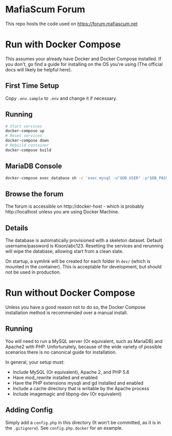# MafiaScum Forum
This repo hosts the code used on https://forum.mafiascum.net

# Run with Docker Compose
This assumes your already have Docker and Docker Compose installed. If you don't, go find a guide for installing on the OS you're using (The official docs will likely be helpful here).

## First Time Setup
Copy `.env.sample` to `.env` and change it if necessary.

## Running
```bash
# Start services
docker-compose up
# Reset services
docker-compose down
# Rebuild container
docker-compose build
```

## MariaDB Console
```bash
docker-compose exec database sh -c 'exec mysql -u"$DB_USER" -p"$DB_PASS" $DB_NAME'
```

## Browse the forum
The forum is accessible on http://docker-host - which is probably http://localhost unless you are using Docker Machine.

## Details
The database is automatically provisioned with a skeleton dataset. Default username/password is Kison/abc123. Resetting the services and rerunning will wipe the database, allowing start from a clean slate.

On startup, a symlink will be created for each folder in `dev/` (which is mounted in the container). This is acceptable for development, but should not be used in production.

# Run without Docker Compose
Unless you have a good reason not to do so, the Docker Compose installation method is recommended over a manual install.

## Running
You will need to run a MySQL server (Or equivalent, such as MariaDB) and Apache2 with PHP. Unfortunately, because of the wide variety of possible scenarios there is no canonical guide for installation.

In general, your setup must:
- Include MySQL (Or equivalent), Apache 2, and PHP 5.6
- Have mod_rewrite installed and enabled
- Have the PHP extensions mysqli and gd installed and enabled
- Include a cache directory that is writable by the Apache process
- Include imagemagic and libpng-dev (Or equivalent)

## Adding Config
Simply add a `config.php` in this directory (It won't be committed, as it is in the `.gitignore`). See `config.php.docker` for an example.
